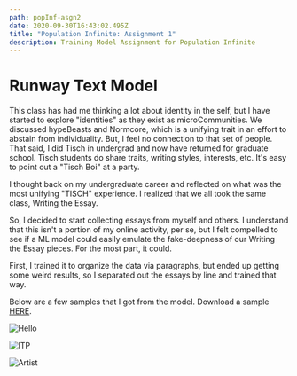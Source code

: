 ```yaml
---
path: popInf-asgn2
date: 2020-09-30T16:43:02.495Z
title: "Population Infinite: Assignment 1"
description: Training Model Assignment for Population Infinite
---
```

# Runway Text Model

This class has had me thinking a lot about identity in the self, but I have started to explore "identities" as they exist as microCommunities. We discussed hypeBeasts and Normcore, which is a unifying trait in an effort to abstain from individuality. But, I feel no connection to that set of people. That said, I did Tisch in undergrad and now have returned for graduate school. Tisch students do share traits, writing styles, interests, etc. It's easy to point out a "Tisch Boi" at a party.

I thought back on my undergraduate career and reflected on what was the most unifying "TISCH" experience. I realized that we all took the same class, Writing the Essay.

So, I decided to start collecting essays from myself and others. I understand that this isn't a portion of my online activity, per se, but I felt compelled to see if a ML model could easily emulate the fake-deepness of our Writing the Essay pieces. For the most part, it could.

First, I trained it to organize the data via paragraphs, but ended up getting some weird results, so I separated out the essays by line and trained that way.

Below are a few samples that I got from the model. Download a sample [HERE](https://drive.google.com/file/d/1SqFTZ5rW-uQPSlxJxg_3VmtVCWwdVyvy/view?usp=sharing).


![Hello](/../assets/popInf/hello.png)

![ITP](/../assets/popInf/ITP.png)

![Artist](/../assets/popInf/artists.png)
